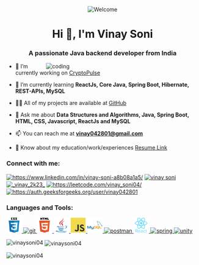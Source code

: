 <p align="center">
  <img src="https://media.tenor.com/LDuF2jVabwoAAAAC/banner-welcome.gif" alt="Welcome">
</p>
<h1 align="center">Hi 👋, I'm Vinay Soni</h1>
<h3 align="center">A passionate Java backend developer from India</h3>

<img align="right" alt="coding" width="400" src="https://camo.githubusercontent.com/cae12fddd9d6982901d82580bdf321d81fb299141098ca1c2d4891870827bf17/68747470733a2f2f6d69726f2e6d656469756d2e636f6d2f6d61782f313336302f302a37513379765349765f7430696f4a2d5a2e676966">

- 🔭 I’m currently working on [CryptoPulse]([https://github.com/VinaySoni04/BookMyShow](https://github.com/VinaySoni04/CryptoPulse))

- 🌱 I’m currently learning **ReactJs, Core Java, Spring Boot, Hibernate, REST-APIs, MySQL**

- 👨‍💻 All of my projects are available at [GitHub](https://github.com/VinaySoni04)

- 💬 Ask me about **Data Structures and Algorithms, Java, Spring Boot, HTML, CSS, Javascript, ReactJs and MySQL**

- 📫 You can reach me at **vinay042801@gmail.com**

- 📄 Know about my education/work/experiences [Resume Link](https://drive.google.com/file/d/1SsBhTFfifKBwWYmF6iTEVYuPIgsv2pNp/view?usp=sharing)

<h3 align="left">Connect with me:</h3>
<p align="left">
<a href="https://linkedin.com/in/https://www.linkedin.com/in/vinay-soni-a8b08a1a5/" target="blank"><img align="center" src="https://raw.githubusercontent.com/rahuldkjain/github-profile-readme-generator/master/src/images/icons/Social/linked-in-alt.svg" alt="https://www.linkedin.com/in/vinay-soni-a8b08a1a5/" height="30" width="40" /></a>
<a href="https://fb.com/vinay soni" target="blank"><img align="center" src="https://raw.githubusercontent.com/rahuldkjain/github-profile-readme-generator/master/src/images/icons/Social/facebook.svg" alt="vinay soni" height="30" width="40" /></a>
<a href="https://instagram.com/_vinay_2k23_" target="blank"><img align="center" src="https://raw.githubusercontent.com/rahuldkjain/github-profile-readme-generator/master/src/images/icons/Social/instagram.svg" alt="_vinay_2k23_" height="30" width="40" /></a>
<a href="https://www.leetcode.com/https://leetcode.com/vinay_soni04/" target="blank"><img align="center" src="https://raw.githubusercontent.com/rahuldkjain/github-profile-readme-generator/master/src/images/icons/Social/leet-code.svg" alt="https://leetcode.com/vinay_soni04/" height="30" width="40" /></a>
<a href="https://auth.geeksforgeeks.org/user/https://auth.geeksforgeeks.org/user/vinay042801" target="blank"><img align="center" src="https://raw.githubusercontent.com/rahuldkjain/github-profile-readme-generator/master/src/images/icons/Social/geeks-for-geeks.svg" alt="https://auth.geeksforgeeks.org/user/vinay042801" height="30" width="40" /></a>
</p>

<h3 align="left">Languages and Tools:</h3>
<p align="left"> <a href="https://www.w3schools.com/css/" target="_blank" rel="noreferrer"> <img src="https://raw.githubusercontent.com/devicons/devicon/master/icons/css3/css3-original-wordmark.svg" alt="css3" width="40" height="40"/> </a> <a href="https://git-scm.com/" target="_blank" rel="noreferrer"> <img src="https://www.vectorlogo.zone/logos/git-scm/git-scm-icon.svg" alt="git" width="40" height="40"/> </a> <a href="https://www.w3.org/html/" target="_blank" rel="noreferrer"> <img src="https://raw.githubusercontent.com/devicons/devicon/master/icons/html5/html5-original-wordmark.svg" alt="html5" width="40" height="40"/> </a> <a href="https://www.java.com" target="_blank" rel="noreferrer"> <img src="https://raw.githubusercontent.com/devicons/devicon/master/icons/java/java-original.svg" alt="java" width="40" height="40"/> </a> <a href="https://developer.mozilla.org/en-US/docs/Web/JavaScript" target="_blank" rel="noreferrer"> <img src="https://raw.githubusercontent.com/devicons/devicon/master/icons/javascript/javascript-original.svg" alt="javascript" width="40" height="40"/> </a> <a href="https://www.mysql.com/" target="_blank" rel="noreferrer"> <img src="https://raw.githubusercontent.com/devicons/devicon/master/icons/mysql/mysql-original-wordmark.svg" alt="mysql" width="40" height="40"/> </a> <a href="https://postman.com" target="_blank" rel="noreferrer"> <img src="https://www.vectorlogo.zone/logos/getpostman/getpostman-icon.svg" alt="postman" width="40" height="40"/> </a> <a href="https://reactjs.org/" target="_blank" rel="noreferrer"> <img src="https://raw.githubusercontent.com/devicons/devicon/master/icons/react/react-original-wordmark.svg" alt="react" width="40" height="40"/> </a> <a href="https://spring.io/" target="_blank" rel="noreferrer"> <img src="https://www.vectorlogo.zone/logos/springio/springio-icon.svg" alt="spring" width="40" height="40"/> </a> <a href="https://unity.com/" target="_blank" rel="noreferrer"> <img src="https://www.vectorlogo.zone/logos/unity3d/unity3d-icon.svg" alt="unity" width="40" height="40"/> </a> </p>

<p><img align="left" src="https://github-readme-stats.vercel.app/api/top-langs?username=vinaysoni04&show_icons=true&locale=en&layout=compact" alt="vinaysoni04" /></p>

<p>&nbsp;<img align="center" src="https://github-readme-stats.vercel.app/api?username=vinaysoni04&show_icons=true&locale=en" alt="vinaysoni04" /></p>

<p><img align="center" src="https://github-readme-streak-stats.herokuapp.com/?user=vinaysoni04&" alt="vinaysoni04" /></p>
